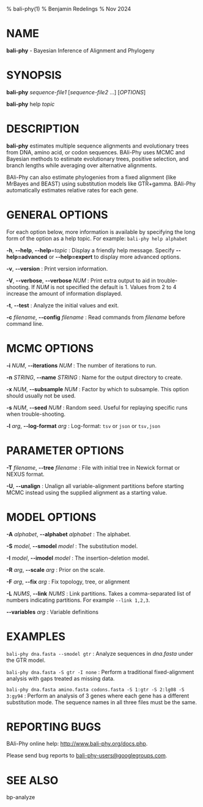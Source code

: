 % bali-phy(1)
% Benjamin Redelings
% Nov 2024

# NAME

**bali-phy** - Bayesian Inference of Alignment and Phylogeny

# SYNOPSIS

**bali-phy** _sequence-file1_ [_sequence-file2_ ...] [_OPTIONS_]

**bali-phy** help _topic_

# DESCRIPTION

**bali-phy** estimates multiple sequence alignments and evolutionary trees
 from DNA, amino acid, or codon sequences.  BAli-Phy uses MCMC and Bayesian
 methods to estimate evolutionary trees, positive selection, and branch
 lengths while averaging over alternative alignments.

 BAli-Phy can also estimate phylogenies from a fixed alignment (like MrBayes
 and BEAST) using substitution models like GTR+gamma.  BAli-Phy automatically
 estimates relative rates for each gene.

# GENERAL OPTIONS

For each option below, more information is available by specifying the long form of the option as a help topic.  For example: `bali-phy help alphabet`

**-h**, **--help**, **--help**=_topic_
: Display a friendly help message.  Specify **--help=advanced** or **--help=expert** to display more advanced options.

**-v**, **--version**
: Print version information.

**-V**, **--verbose**, **--verbose** _NUM_
: Print extra output to aid in trouble-shooting.  If _NUM_ is not specified the default is 1.  Values from 2 to 4 increase the amount of information displayed.

**-t**, **--test**
: Analyze the initial values and exit.

**-c** _filename_, **--config** _filename_
: Read commands from _filename_ before command line.

# MCMC OPTIONS

**-i** _NUM_, **--iterations** _NUM_
: The number of iterations to run.

**-n** _STRING_, **--name** _STRING_
: Name for the output directory to create.

**-x** _NUM_, **--subsample** _NUM_
: Factor by which to subsample.  This option should usually not be used.

**-s** _NUM_, **--seed** _NUM_
: Random seed.  Useful for replaying specific runs when trouble-shooting.

**-l** _arg_, **--log-format** _arg_
: Log-format: `tsv` or `json` or `tsv,json`

# PARAMETER OPTIONS
**-T** _filename_, **--tree** _filename_
: File with initial tree in Newick format or NEXUS format.

**-U**, **--unalign**
: Unalign all variable-alignment partitions before starting MCMC instead using the supplied alignment as a starting value.

# MODEL OPTIONS
**-A** _alphabet_, **--alphabet** _alphabet_
: The alphabet.

**-S** _model_, **--smodel** _model_
: The substitution model.

**-I** _model_, **--imodel** _model_
: The insertion-deletion model.

**-R** _arg_, **--scale** _arg_
: Prior on the scale.

**-F** _arg_, **--fix** _arg_
: Fix topology, tree, or alignment

**-L** _NUMS_,  **--link** _NUMS_
: Link partitions.  Takes a comma-separated list of numbers indicating partitions.  For example `--link 1,2,3`.

**--variables** _arg_
: Variable definitions

# EXAMPLES

`bali-phy dna.fasta --smodel gtr`
: Analyze sequences in _dna.fasta_ under the GTR model.

`bali-phy dna.fasta -S gtr -I none`
: Perform a traditional fixed-alignment analysis with gaps treated as missing data.

`bali-phy dna.fasta amino.fasta codons.fasta -S 1:gtr -S 2:lg08 -S 3:gy94`
: Perform an analysis of 3 genes where each gene has a different substitution mode. The sequence names in all three files must be the same.

# REPORTING BUGS

BAli-Phy online help: <http://www.bali-phy.org/docs.php>.

Please send bug reports to <bali-phy-users@googlegroups.com>.

# SEE ALSO

bp-analyze
